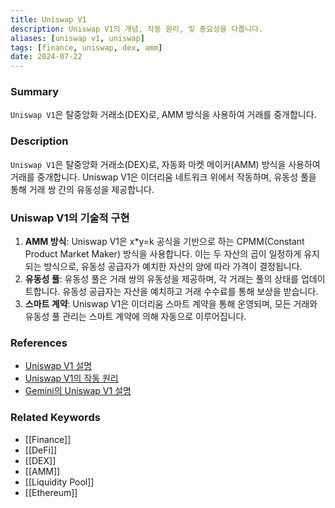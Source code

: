 ```yaml
---
title: Uniswap V1
description: Uniswap V1의 개념, 작동 원리, 및 중요성을 다룹니다.
aliases: [uniswap v1, uniswap]
tags: [finance, uniswap, dex, amm]
date: 2024-07-22
---
```

### Summary

`Uniswap V1`은 탈중앙화 거래소(DEX)로, AMM 방식을 사용하여 거래를 중개합니다.

### Description

`Uniswap V1`은 탈중앙화 거래소(DEX)로, 자동화 마켓 메이커(AMM) 방식을 사용하여 거래를 중개합니다. Uniswap V1은 이더리움 네트워크 위에서 작동하며, 유동성 풀을 통해 거래 쌍 간의 유동성을 제공합니다.

### Uniswap V1의 기술적 구현

1. **AMM 방식**: Uniswap V1은 x\*y=k 공식을 기반으로 하는 CPMM(Constant Product Market Maker) 방식을 사용합니다. 이는 두 자산의 곱이 일정하게 유지되는 방식으로, 유동성 공급자가 예치한 자산의 양에 따라 가격이 결정됩니다.
2. **유동성 풀**: 유동성 풀은 거래 쌍의 유동성을 제공하며, 각 거래는 풀의 상태를 업데이트합니다. 유동성 공급자는 자산을 예치하고 거래 수수료를 통해 보상을 받습니다.
3. **스마트 계약**: Uniswap V1은 이더리움 스마트 계약을 통해 운영되며, 모든 거래와 유동성 풀 관리는 스마트 계약에 의해 자동으로 이루어집니다.

### References

- [Uniswap V1 설명](https://en.wikipedia.org/wiki/Uniswap)
- [Uniswap V1의 작동 원리](https://www.investopedia.com/terms/u/uniswap.asp)
- [Gemini의 Uniswap V1 설명](https://www.gemini.com/cryptopedia/search?query=uniswap)

### Related Keywords

- [[Finance]]
- [[DeFi]]
- [[DEX]]
- [[AMM]]
- [[Liquidity Pool]]
- [[Ethereum]]
